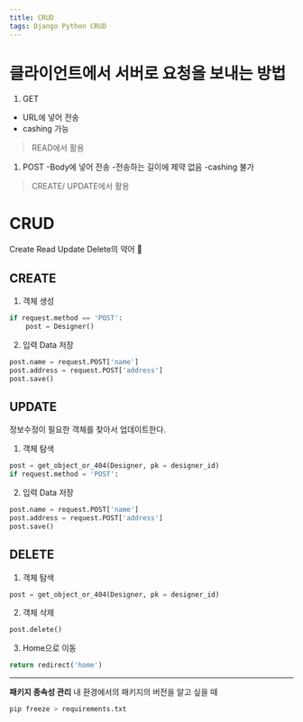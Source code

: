 ```yaml
---
title: CRUD
tags: Django Python CRUD
---
```


클라이언트에서 서버로 요청을 보내는 방법
===
1) GET
- URL에 넣어 전송
- cashing 가능 
> READ에서 활용
1) POST
-Body에 넣어 전송
-전송하는 길이에 제약 없음
-cashing 불가
>CREATE/ UPDATE에서 활용

CRUD
===
Create Read Update Delete의 약어 :star2:

CREATE
---
1) 객체 생성
```python
if request.method == 'POST':
    post = Designer()
```
2) 입력 Data 저장
```python
post.name = request.POST['name']
post.address = request.POST['address']
post.save()
```

UPDATE
---
정보수정이 필요한 객체를 찾아서 업데이트한다.  
1) 객체 탐색
```python
post = get_object_or_404(Designer, pk = designer_id)
if request.method = 'POST':
```
2) 입력 Data 저장
```python
post.name = request.POST['name']
post.address = request.POST['address']
post.save()
```

DELETE
---
1) 객체 탐색
```python
post = get_object_or_404(Designer, pk = designer_id)
```
2) 객체 삭제
```python
post.delete()
```
3) Home으로 이동
```python
return redirect('home')
```

---
**패키지 종속성 관리**
내 환경에서의 패키지의 버전을 알고 싶을 때
```python
pip freeze > requirements.txt
``` 

